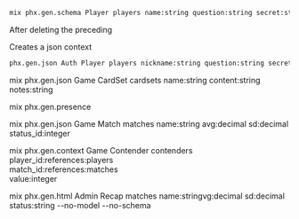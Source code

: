 ```bash
mix phx.gen.schema Player players name:string question:string secret:string
```
After deleting the preceding

Creates a json context
```bash
phx.gen.json Auth Player players nickname:string question:string secret:string
```
mix phx.gen.json Game CardSet cardsets name:string content:string notes:string

mix phx.gen.presence

mix phx.gen.json Game Match matches name:string avg:decimal sd:decimal status_id:integer

mix phx.gen.context Game Contender contenders \
  player_id:references:players \
  match_id:references:matches \
  value:integer

mix phx.gen.html Admin Recap matches name:stringvg:decimal sd:decimal status:string --no-model --no-schema
